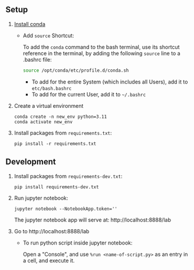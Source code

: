## Setup

1. [Install conda](https://conda.io/projects/conda/en/latest/user-guide/install/rpm-debian.html)

   - Add `source` Shortcut:

     To add the `conda` command to the bash terminal, use its shortcut reference in the terminal, by adding the following `source` line to a .bashrc file:

     ```sh
     source /opt/conda/etc/profile.d/conda.sh
     ```

     - To add for the entire System (which includes all Users), add it to `etc/bash.bashrc`
     - To add for the current User, add it to `~/.bashrc`

1. Create a virtual environment

   ```
   conda create -n new_env python=3.11
   conda activate new_env
   ```

1. Install packages from `requirements.txt`:

   ```
   pip install -r requirements.txt
   ```

## Development

1. Install packages from `requirements-dev.txt`:

   ```
   pip install requirements-dev.txt
   ```

1. Run jupyter notebook:

   ```
   jupyter notebook --NotebookApp.token=''
   ```

   The jupyter notebook app will serve at: http://localhost:8888/lab

1. Go to http://localhost:8888/lab

   - To run python script inside jupyter notebook:

     Open a "Console", and use `%run <name-of-script.py>` as an entry in a cell, and execute it.
